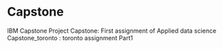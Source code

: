 # Capstone
IBM Capstone Project
Capstone: First assignment of Applied data science
Capstone_toronto : toronto assignment Part1
